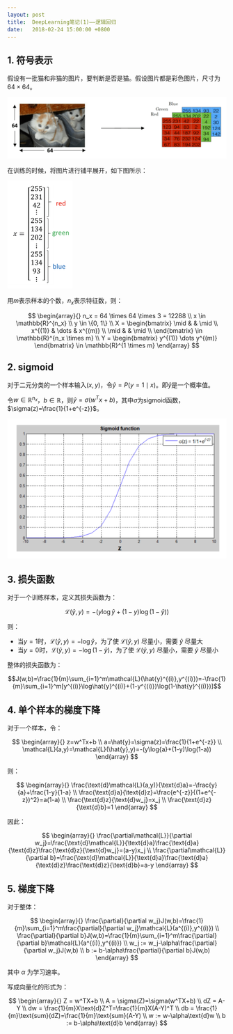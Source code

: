 ```yaml
---
layout: post
title:  DeepLearning笔记(1)——逻辑回归
date:   2018-02-24 15:00:00 +0800
---
```


## 1. 符号表示

假设有一批猫和非猫的图片，要判断是否是猫。假设图片都是彩色图片，尺寸为$64\times64$。

![](./img/2018/02/24/1-1.png)

在训练的时候，将图片进行铺平展开，如下图所示：

<img src="./img/2018/02/24/1-2.png" style="width:150px">

用$m$表示样本的个数，$n_x$表示特征数，则：

$$
\begin{array}{}
n_x = 64 \times 64 \times 3 = 12288 \\
x \in \mathbb{R}^{n_x} \\
y \in \{0, 1\} \\
X = \begin{bmatrix} \mid & & \mid \\ x^{(1)} & \dots & x^{(m)} \\ \mid & & \mid \\ \end{bmatrix} \in \mathbb{R}^{n_x \times m} \\
Y = \begin{bmatrix} y^{(1)} \dots y^{(m)} \end{bmatrix} \in \mathbb{R}^{1 \times m}
\end{array}
$$

## 2. sigmoid

对于二元分类的一个样本输入$(x, y)$，令$\hat{y}=P(y=1 \mid x)$。即$\hat{y}$是一个概率值。

令$w \in \mathbb{R}^{n_x}$，$b \in \mathbb{R}$，则$\hat{y} = \sigma(w^Tx+b)$，其中$\sigma$为sigmoid函数，$\sigma(z)=\frac{1}{1+e^{-z}}$。

![](./img/2018/02/24/1-3.png)

## 3. 损失函数

对于一个训练样本，定义其损失函数为：

$$\mathcal{L}(\hat{y},y)=-(y\log\hat{y}+(1-y)\log(1-\hat{y}))$$

则：

- 当$y=1$时，$\mathcal{L}(\hat{y},y)=-\log\hat{y}$，为了使 $\mathcal{L}(\hat{y},y)$ 尽量小，需要 $\hat{y}$ 尽量大
- 当$y=0$时，$\mathcal{L}(\hat{y},y)=-\log(1-\hat{y})$，为了使 $\mathcal{L}(\hat{y},y)$ 尽量小，需要 $\hat{y}$ 尽量小

整体的损失函数为：

$$J(w,b)=\frac{1}{m}\sum_{i=1}^m\mathcal{L}(\hat{y}^{(i)},y^{(i)})=-\frac{1}{m}\sum_{i=1}^m[y^{(i)}\log\hat{y}^{(i)}+(1-y^{(i)})\log(1-\hat{y}^{(i)})]$$

## 4. 单个样本的梯度下降

对于一个样本，令：

$$
\begin{array}{}
z=w^Tx+b \\
a=\hat{y}=\sigma(z)=\frac{1}{1+e^{-z}} \\
\mathcal{L}(a,y)=\mathcal{L}(\hat{y},y)=-(y\log{a}+(1-y)\log(1-a))
\end{array}
$$

则：

$$
\begin{array}{}
\frac{\text{d}\mathcal{L}(a,y)}{\text{d}a}=-\frac{y}{a}+\frac{1-y}{1-a} \\
\frac{\text{d}a}{\text{d}z}=\frac{e^{-z}}{(1+e^{-z})^2}=a(1-a) \\
\frac{\text{d}z}{\text{d}w_j}=x_j \\
\frac{\text{d}z}{\text{d}b}=1
\end{array}
$$

因此：

$$
\begin{array}{}
\frac{\partial\mathcal{L}}{\partial w_j}=\frac{\text{d}\mathcal{L}}{\text{d}a}\frac{\text{d}a}{\text{d}z}\frac{\text{d}z}{\text{d}w_j}=(a-y)x_j \\
\frac{\partial\mathcal{L}}{\partial b}=\frac{\text{d}\mathcal{L}}{\text{d}a}\frac{\text{d}a}{\text{d}z}\frac{\text{d}z}{\text{d}b}=a-y
\end{array}
$$

## 5. 梯度下降

对于整体：

$$
\begin{array}{}
\frac{\partial}{\partial w_j}J(w,b)=\frac{1}{m}\sum_{i=1}^m\frac{\partial}{\partial w_j}\mathcal{L}(a^{(i)},y^{(i)}) \\
\frac{\partial}{\partial b}J(w,b)=\frac{1}{m}\sum_{i=1}^m\frac{\partial}{\partial b}\mathcal{L}(a^{(i)},y^{(i)}) \\
w_j := w_j-\alpha\frac{\partial}{\partial w_j}J(w,b) \\
b := b-\alpha\frac{\partial}{\partial b}J(w,b)
\end{array}
$$

其中 $\alpha$ 为学习速率。

写成向量化的形式为：

$$
\begin{array}{}
Z = w^TX+b \\
A = \sigma(Z)=\sigma(w^TX+b) \\
dZ = A-Y \\
dw = \frac{1}{m}X\text{d}Z^T=\frac{1}{m}X(A-Y)^T \\
db = \frac{1}{m}\text{sum}(dZ)=\frac{1}{m}\text{sum}(A-Y) \\
w := w-\alpha\text{d}w \\
b := b-\alpha\text{d}b
\end{array}
$$
